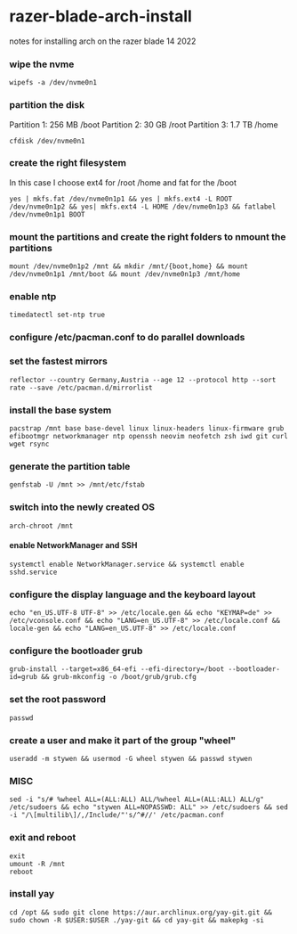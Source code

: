 # razer-blade-arch-install
notes for installing arch on the razer blade 14 2022

### wipe the nvme

```
wipefs -a /dev/nvme0n1
```
### partition the disk
Partition 1: 256 MB /boot
Partition 2: 30  GB /root
Partition 3: 1.7 TB /home

```
cfdisk /dev/nvme0n1
```

### create the right filesystem
In this case I choose ext4 for /root /home and fat for the /boot
```
yes | mkfs.fat /dev/nvme0n1p1 && yes | mkfs.ext4 -L ROOT /dev/nvme0n1p2 && yes| mkfs.ext4 -L HOME /dev/nvme0n1p3 && fatlabel /dev/nvme0n1p1 BOOT
```

### mount the partitions and create the right folders to nmount the partitions
```
mount /dev/nvme0n1p2 /mnt && mkdir /mnt/{boot,home} && mount /dev/nvme0n1p1 /mnt/boot && mount /dev/nvme0n1p3 /mnt/home
```

### enable ntp
```
timedatectl set-ntp true
```

### configure /etc/pacman.conf to do parallel downloads
### set the fastest mirrors
```
reflector --country Germany,Austria --age 12 --protocol http --sort rate --save /etc/pacman.d/mirrorlist
```

### install the base system
```
pacstrap /mnt base base-devel linux linux-headers linux-firmware grub efibootmgr networkmanager ntp openssh neovim neofetch zsh iwd git curl wget rsync
```

### generate the partition table
```
genfstab -U /mnt >> /mnt/etc/fstab
```

### switch into the newly created OS
```
arch-chroot /mnt
```

#### enable NetworkManager and SSH

```
systemctl enable NetworkManager.service && systemctl enable sshd.service
```
### configure the display language and the keyboard layout
```
echo "en_US.UTF-8 UTF-8" >> /etc/locale.gen && echo "KEYMAP=de" >> /etc/vconsole.conf && echo "LANG=en_US.UTF-8" >> /etc/locale.conf && locale-gen && echo "LANG=en_US.UTF-8" >> /etc/locale.conf
```

### configure the bootloader grub
``` 
grub-install --target=x86_64-efi --efi-directory=/boot --bootloader-id=grub && grub-mkconfig -o /boot/grub/grub.cfg
```
### set the root password
```
passwd
```

### create a user and make it part of the group "wheel"
```
useradd -m stywen && usermod -G wheel stywen && passwd stywen
```

### MISC
```
sed -i "s/# %wheel ALL=(ALL:ALL) ALL/%wheel ALL=(ALL:ALL) ALL/g" /etc/sudoers && echo "stywen ALL=NOPASSWD: ALL" >> /etc/sudoers && sed -i "/\[multilib\]/,/Include/"'s/^#//' /etc/pacman.conf
```
### exit and reboot
```
exit
umount -R /mnt
reboot
```

### install yay
```
cd /opt && sudo git clone https://aur.archlinux.org/yay-git.git && sudo chown -R $USER:$USER ./yay-git && cd yay-git && makepkg -si
```
